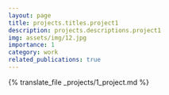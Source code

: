 ```yaml
---
layout: page
title: projects.titles.project1 
description: projects.descriptions.project1
img: assets/img/12.jpg
importance: 1
category: work
related_publications: true
---
```


{% translate_file _projects/1_project.md %}